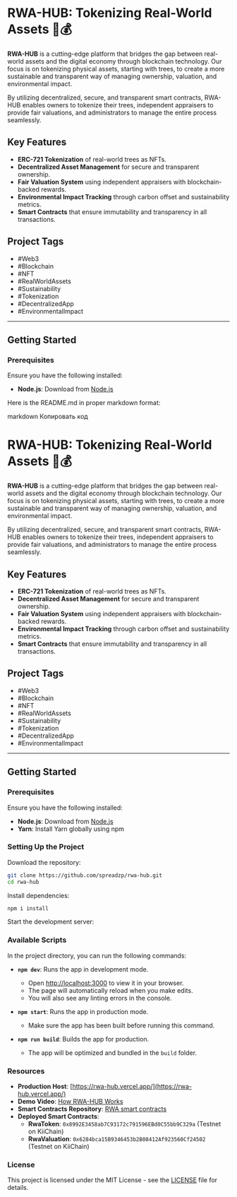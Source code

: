 # RWA-HUB: Tokenizing Real-World Assets 🌳💰

**RWA-HUB** is a cutting-edge platform that bridges the gap between real-world assets and the digital economy through blockchain technology. Our focus is on tokenizing physical assets, starting with trees, to create a more sustainable and transparent way of managing ownership, valuation, and environmental impact.

By utilizing decentralized, secure, and transparent smart contracts, RWA-HUB enables owners to tokenize their trees, independent appraisers to provide fair valuations, and administrators to manage the entire process seamlessly.

## Key Features

- **ERC-721 Tokenization** of real-world trees as NFTs.
- **Decentralized Asset Management** for secure and transparent ownership.
- **Fair Valuation System** using independent appraisers with blockchain-backed rewards.
- **Environmental Impact Tracking** through carbon offset and sustainability metrics.
- **Smart Contracts** that ensure immutability and transparency in all transactions.

## Project Tags

- #Web3
- #Blockchain
- #NFT
- #RealWorldAssets
- #Sustainability
- #Tokenization
- #DecentralizedApp
- #EnvironmentalImpact

---

## Getting Started

### Prerequisites

Ensure you have the following installed:

- **Node.js**: Download from [Node.js](https://nodejs.org/)
 

Here is the README.md in proper markdown format:

markdown
Копировать код
# RWA-HUB: Tokenizing Real-World Assets 🌳💰

**RWA-HUB** is a cutting-edge platform that bridges the gap between real-world assets and the digital economy through blockchain technology. Our focus is on tokenizing physical assets, starting with trees, to create a more sustainable and transparent way of managing ownership, valuation, and environmental impact.

By utilizing decentralized, secure, and transparent smart contracts, RWA-HUB enables owners to tokenize their trees, independent appraisers to provide fair valuations, and administrators to manage the entire process seamlessly.

## Key Features

- **ERC-721 Tokenization** of real-world trees as NFTs.
- **Decentralized Asset Management** for secure and transparent ownership.
- **Fair Valuation System** using independent appraisers with blockchain-backed rewards.
- **Environmental Impact Tracking** through carbon offset and sustainability metrics.
- **Smart Contracts** that ensure immutability and transparency in all transactions.

## Project Tags

- #Web3
- #Blockchain
- #NFT
- #RealWorldAssets
- #Sustainability
- #Tokenization
- #DecentralizedApp
- #EnvironmentalImpact

---

## Getting Started

### Prerequisites

Ensure you have the following installed:

- **Node.js**: Download from [Node.js](https://nodejs.org/)
- **Yarn**: Install Yarn globally using npm


### Setting Up the Project
Download the repository:

```bash 
git clone https://github.com/spreadzp/rwa-hub.git
cd rwa-hub
```
Install dependencies:

```bash 
npm i install
```

Start the development server:

 
### Available Scripts

In the project directory, you can run the following commands:

- **`npm dev`**: Runs the app in development mode.
  - Open [http://localhost:3000](http://localhost:3000) to view it in your browser.
  - The page will automatically reload when you make edits.
  - You will also see any linting errors in the console.

- **`npm start`**: Runs the app in production mode.
  - Make sure the app has been built before running this command.

- **`npm run build`**: Builds the app for production.
  - The app will be optimized and bundled in the `build` folder.

### Resources

- **Production Host**: [https://rwa-hub.vercel.app/](https://rwa-hub.vercel.app/)
- **Demo Video**: [How RWA-HUB Works](https://www.youtube.com/watch?v=4mbTdp9S6SI&t=1s)
- **Smart Contracts Repository**: [RWA smart contracts](https://github.com/spreadzp/kiichain-contracts)
- **Deployed Smart Contracts**:
  - **RwaToken**: `0x8992E3458ab7C93172c791596EBd0C55bb9C329a` (Testnet on KiiChain)
  - **RwaValuation**: `0x6284bca15B9346453b2B08412Af923560Cf24502` (Testnet on KiiChain)

### License

This project is licensed under the MIT License - see the [LICENSE](LICENSE) file for details.